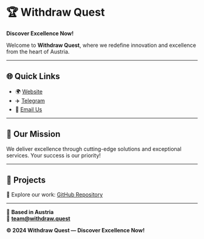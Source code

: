# 🏆 **Withdraw Quest**  
**Discover Excellence Now!**  

Welcome to **Withdraw Quest**, where we redefine innovation and excellence from the heart of Austria.  

---

## 🌐 **Quick Links**  
- 🌍 [Website](https://withdraw.quest)  
- ✈️ [Telegram](https://t.me/withdraw_quest)  
- 📩 [Email Us](mailto:team@withdraw.quest)  

---

## 🎯 **Our Mission**  
We deliver excellence through cutting-edge solutions and exceptional services. Your success is our priority!  

---

## 📂 **Projects**  
🚀 Explore our work: [GitHub Repository](https://github.com/withdraw-quest)  

---

📍 **Based in Austria**  
📧 **team@withdraw.quest**  

**© 2024 Withdraw Quest — Discover Excellence Now!**
